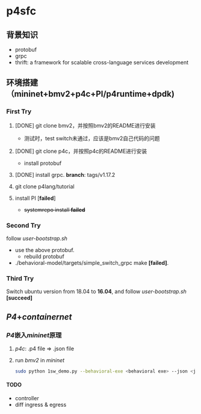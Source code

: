 # p4sfc

## 背景知识

- protobuf
- grpc
- thrift: a framework for scalable cross-language services development

## 环境搭建（mininet+bmv2+p4c+PI/p4runtime+dpdk)

### First Try

1. [DONE] git clone bmv2，并按照bmv2的README进行安装
   - 测试时，test switch未通过，应该是bmv2自己代码的问题
2. [DONE] git clone p4c，并按照p4c的README进行安装
   - install protobuf

3. [DONE] install grpc. **branch**: tags/v1.17.2
4. git clone p4lang/tutorial
5. install PI [**failed**]
   - ~~systemrepo install **failed**~~

### Second Try

follow *user-bootstrap.sh*

- use the above protobuf.
  - rebuild protobuf
- ./behavioral-model/targets/simple_switch_grpc make **[failed]**.

### Third Try

Switch ubuntu version from 18.04 to **16.04**, and follow *user-bootstrap.sh*
**[succeed]**

## *P4*+*containernet*

### *P4*嵌入*mininet*原理

1. *p4c*: .p4 file => .json file

2. run *bmv2* in *mininet*

   ```bash
   sudo python 1sw_demo.py --behavioral-exe <behavioral exe> --json <json file(compiled from p4)>
   ```

#### TODO

- controller
- diff ingress & egress
